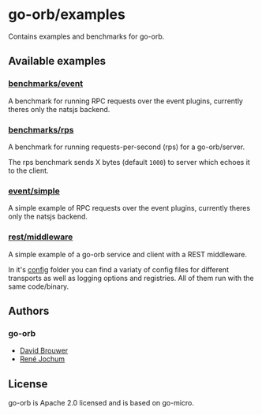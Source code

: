 # go-orb/examples

Contains examples and benchmarks for go-orb.

## Available examples

### [benchmarks/event](benchmarks/event)

A benchmark for running RPC requests over the event plugins, currently theres only the natsjs backend.

### [benchmarks/rps](benchmarks/rps)

A benchmark for running requests-per-second (rps) for a go-orb/server.

The rps benchmark sends X bytes (default `1000`) to server which echoes it to the client.

### [event/simple](event/simple)

A simple example of RPC requests over the event plugins, currently theres only the natsjs backend.

### [rest/middleware](rest/middleware)

A simple example of a go-orb service and client with a REST middleware.

In it's [config](rest/middleware/config) folder you can find a variaty of config files for different transports as well as logging options and registries. All of them run with the same code/binary.

## Authors

### go-orb

- [David Brouwer](https://github.com/Davincible)
- [René Jochum](https://github.com/jochumdev)

## License

go-orb is Apache 2.0 licensed and is based on go-micro.